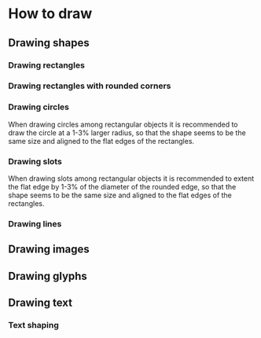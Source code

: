How to draw
===========

Drawing shapes
-------------

### Drawing rectangles

### Drawing rectangles with rounded corners

### Drawing circles

When drawing circles among rectangular objects it is recommended to
draw the circle at a 1-3% larger radius, so that the shape seems to
be the same size and aligned to the flat edges of the rectangles. 

### Drawing slots

When drawing slots among rectangular objects it is recommended to
extent the flat edge by 1-3% of the diameter of the rounded edge,
so that the shape seems to be the same size and aligned to the flat
edges of the rectangles. 


### Drawing lines

Drawing images
--------------


Drawing glyphs
--------------

Drawing text
------------

### Text shaping
